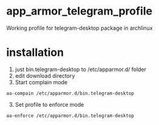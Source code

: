 # app_armor_telegram_profile
Working profile for telegram-desktop package in archlinux

# installation

1. just bin.telegram-desktop to /etc/apparmor.d/ folder
2. edit download directory
3. Start complain mode
```
aa-compain /etc/apparmor.d/bin.telegram-desktop
```
3. Set profile to enforce mode
```
aa-enforce /etc/apparmor.d/bin.telegram-desktop
```

